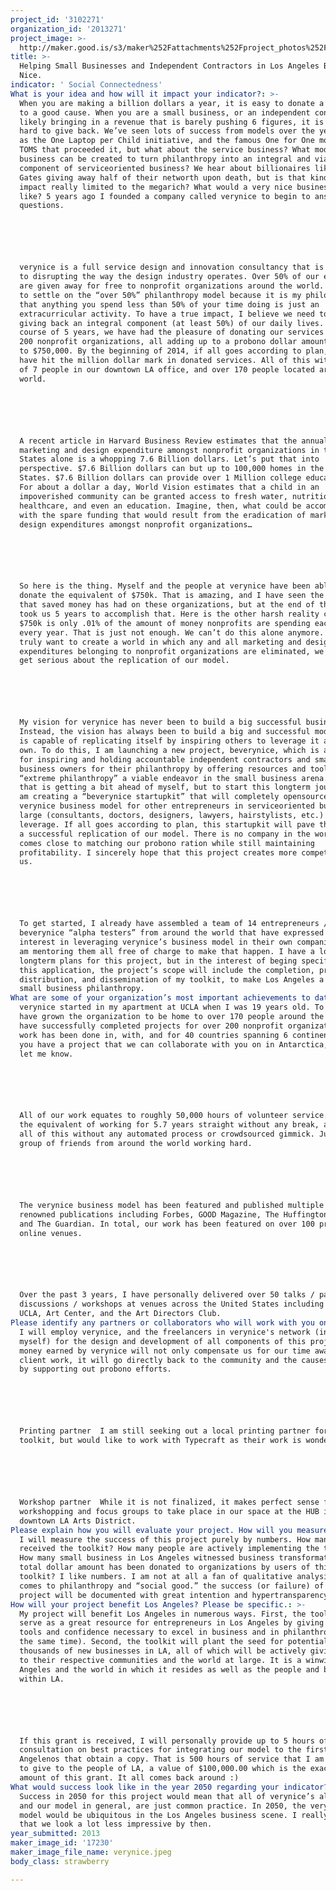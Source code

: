 ```yaml
---
project_id: '3102271'
organization_id: '2013271'
project_image: >-
  http://maker.good.is/s3/maker%252Fattachments%252Fproject_photos%252Fimages%252F17230%252Fdisplay%252Fverynice.jpeg=c570x385
title: >-
  Helping Small Businesses and Independent Contractors in Los Angeles Be Very
  Nice.
indicator: ' Social Connectedness'
What is your idea and how will it impact your indicator?: >-
  When you are making a billion dollars a year, it is easy to donate a million
  to a good cause. When you are a small business, or an independent contractor,
  likely bringing in a revenue that is barely pushing 6 figures, it is really
  hard to give back. We’ve seen lots of success from models over the years such
  as the One Laptop per Child initiative, and the famous One for One model from
  TOMS that proceeded it, but what about the service business? What model of
  business can be created to turn philanthropy into an integral and viable
  component of serviceoriented business? We hear about billionaires like Bill
  Gates giving away half of their networth upon death, but is that kind of
  impact really limited to the megarich? What would a very nice business look
  like? 5 years ago I founded a company called verynice to begin to answer these
  questions.






  verynice is a full service design and innovation consultancy that is dedicated
  to disrupting the way the design industry operates. Over 50% of our efforts
  are given away for free to nonprofit organizations around the world. I chose
  to settle on the “over 50%” philanthropy model because it is my philosophy
  that anything you spend less than 50% of your time doing is just an
  extracurricular activity. To have a true impact, I believe we need to make
  giving back an integral component (at least 50%) of our daily lives. Over the
  course of 5 years, we have had the pleasure of donating our services to over
  200 nonprofit organizations, all adding up to a probono dollar amount of close
  to $750,000. By the beginning of 2014, if all goes according to plan, we will
  have hit the million dollar mark in donated services. All of this with a staff
  of 7 people in our downtown LA office, and over 170 people located around the
  world.






  A recent article in Harvard Business Review estimates that the annual
  marketing and design expenditure amongst nonprofit organizations in the United
  States alone is a whopping 7.6 Billion dollars. Let’s put that into
  perspective. $7.6 Billion dollars can but up to 100,000 homes in the United
  States. $7.6 Billion dollars can provide over 1 Million college educations.
  For about a dollar a day, World Vision estimates that a child in an
  impoverished community can be granted access to fresh water, nutritious food,
  healthcare, and even an education. Imagine, then, what could be accomplished
  with the spare funding that would result from the eradication of marketing and
  design expenditures amongst nonprofit organizations…






  So here is the thing. Myself and the people at verynice have been able to
  donate the equivalent of $750k. That is amazing, and I have seen the impact
  that saved money has had on these organizations, but at the end of the day, it
  took us 5 years to accomplish that. Here is the other harsh reality check 
  $750k is only .01% of the amount of money nonprofits are spending each and
  every year. That is just not enough. We can’t do this alone anymore. If we
  truly want to create a world in which any and all marketing and design
  expenditures belonging to nonprofit organizations are eliminated, we need to
  get serious about the replication of our model.






  My vision for verynice has never been to build a big successful business.
  Instead, the vision has always been to build a big and successful model that
  is capable of replicating itself by inspiring others to leverage it as their
  own. To do this, I am launching a new project, beverynice, which is a platform
  for inspiring and holding accountable independent contractors and small
  business owners for their philanthropy by offering resources and tools to make
  “extreme philanthropy” a viable endeavor in the small business arena. All of
  that is getting a bit ahead of myself, but to start this longterm journey, I
  am creating a “beverynice startupkit” that will completely opensource the
  verynice business model for other entrepreneurs in serviceoriented business at
  large (consultants, doctors, designers, lawyers, hairstylists, etc.) to
  leverage. If all goes according to plan, this startupkit will pave the way for
  a successful replication of our model. There is no company in the world that
  comes close to matching our probono ration while still maintaining
  profitability. I sincerely hope that this project creates more competition for
  us.






  To get started, I already have assembled a team of 14 entrepreneurs /
  beverynice “alpha testers” from around the world that have expressed specific
  interest in leveraging verynice’s business model in their own companies, and I
  am mentoring them all free of charge to make that happen. I have a lot of
  longterm plans for this project, but in the interest of beging specific for
  this application, the project’s scope will include the completion, production,
  distribution, and dissemination of my toolkit, to make Los Angeles a leader in
  small business philanthropy.
What are some of your organization’s most important achievements to date?: >-
  verynice started in my apartment at UCLA when I was 19 years old. To date, I
  have grown the organization to be home to over 170 people around the globe. We
  have successfully completed projects for over 200 nonprofit organizations. Our
  work has been done in, with, and for 40 countries spanning 6 continents. If
  you have a project that we can collaborate with you on in Antarctica, please
  let me know.






  All of our work equates to roughly 50,000 hours of volunteer service. This is
  the equivalent of working for 5.7 years straight without any break, and we do
  all of this without any automated process or crowdsourced gimmick. Just a
  group of friends from around the world working hard.






  The verynice business model has been featured and published multiple times on
  renowned publications including Forbes, GOOD Magazine, The Huffington Post,
  and The Guardian. In total, our work has been featured on over 100 print and
  online venues.






  Over the past 3 years, I have personally delivered over 50 talks / panel
  discussions / workshops at venues across the United States including TEDx,
  UCLA, Art Center, and the Art Directors Club.
Please identify any partners or collaborators who will work with you on this project.: >-
  I will employ verynice, and the freelancers in verynice's network (including
  myself) for the design and development of all components of this project. The
  money earned by verynice will not only compensate us for our time away from
  client work, it will go directly back to the community and the causes we serve
  by supporting out probono efforts.






  Printing partner  I am still seeking out a local printing partner for the
  toolkit, but would like to work with Typecraft as their work is wonderful.






  Workshop partner  While it is not finalized, it makes perfect sense for the
  workshopping and focus groups to take place in our space at the HUB in the
  downtown LA Arts District.
Please explain how you will evaluate your project. How will you measure success?: >-
  I will measure the success of this project purely by numbers. How many people
  received the toolkit? How many people are actively implementing the toolkit?
  How many small business in Los Angeles witnessed business transformation? What
  total dollar amount has been donated to organizations by users of this
  toolkit? I like numbers. I am not at all a fan of qualitative analysis when it
  comes to philanthropy and “social good.” the success (or failure) of this
  project will be documented with great intention and hypertransparency.
How will your project benefit Los Angeles? Please be specific.: >-
  My project will benefit Los Angeles in numerous ways. First, the toolkit will
  serve as a great resource for entrepreneurs in Los Angeles by giving them the
  tools and confidence necessary to excel in business and in philanthropy (at
  the same time). Second, the toolkit will plant the seed for potentially
  thousands of new businesses in LA, all of which will be actively giving back
  to their respective communities and the world at large. It is a winwin for Los
  Angeles and the world in which it resides as well as the people and businesses
  within LA. 






  If this grant is received, I will personally provide up to 5 hours of free
  consultation on best practices for integrating our model to the first 100
  Angelenos that obtain a copy. That is 500 hours of service that I am willing
  to give to the people of LA, a value of $100,000.00 which is the exact dollar
  amount of this grant. It all comes back around :)
What would success look like in the year 2050 regarding your indicator?: >-
  Success in 2050 for this project would mean that all of verynice’s altruism,
  and our model in general, are just common practice. In 2050, the verynice
  model would be ubiquitous in the Los Angeles business scene. I really hope
  that we look a lot less impressive by then.
year_submitted: 2013
maker_image_id: '17230'
maker_image_file_name: verynice.jpeg
body_class: strawberry

---
```

